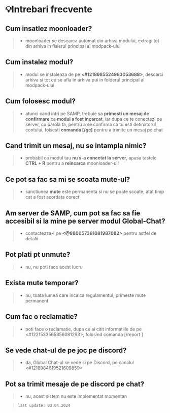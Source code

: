 # 💡Intrebari frecvente

## Cum insatlez moonloader?
> - moonloader se descarca automat din arhiva modului, extragi tot din arhiva in fisierul principal al modpack-ului

## Cum instalez modul?
> - modul se instaleaza de pe **<#1218985524963053688>**, descarci arhiva si tot ce se afla in arhiva pui in folderul principal al modpack-ului

## Cum folosesc modul?
> - atunci cand intri pe SAMP, trebuie sa **primesti un mesaj de confirmare** ca **modul a fost incarcat**, iar dupa ce te conectezi pe server, cu parola ta, pentru a se confirma ca tu esti detinatorul contului, folsesti **comanda [/gc]** pentru a trimite un mesaj pe chat

## Cand trimit un mesaj, nu se intampla nimic?
> - probabil ca modul tau **nu s-a conectat la server**, apasa tastele **CTRL + R** pentru a **reincarca** moonloader-ul!

## Ce pot sa fac sa mi se scoata mute-ul?
> - sanctiunea **mute** este permanenta si nu se poate scoate, atat timp cat a fost acordata corect

## Am server de SAMP, cum pot sa fac sa fie accesibil si la mine pe server modul Global-Chat?
> - contacteaza-l pe **<@880057361081987082>** pentru astfel de detalii

## Pot plati pt unmute?
> - nu, nu poti face acest lucru

## Exista mute temporar?
> - nu, toata lumea care incalca regulamentul, primeste mute permanent 

## Cum fac o reclamatie?
> - poti face o reclamatie, dupa ce ai citit informatiile de pe <#1221533565356081293>, folosind comanda [/report <nickname reclamat> <server-ul reclamat>]

## Se vede chat-ul de pe joc pe discord?
> - da, Global Chat-ul se vede si pe Discord, pe canalul <#1218984619521609859>

## Pot sa trimit mesaje de pe discord pe chat?
> - nu, acest sistem nu este implementat momentan


> `last update: 03.04.2024`
